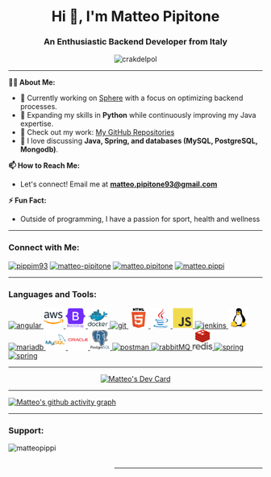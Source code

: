 <h1 align="center">Hi 👋, I'm Matteo Pipitone</h1>
<h3 align="center">An Enthusiastic Backend Developer from Italy</h3>

<p align="center">
  <img src="https://komarev.com/ghpvc/?username=crakdelpol&label=Profile%20views&color=0e75b6&style=flat" alt="crakdelpol" />
</p>

---

**👨‍💻 About Me:**
- 🎯 Currently working on [Sphere](https://www.mdotm.eu/platform) with a focus on optimizing backend processes.
- 🌱 Expanding my skills in **Python** while continuously improving my Java expertise.
- 📂 Check out my work: [My GitHub Repositories](https://github.com/crakdelpol?tab=repositories)
- 📝 I love discussing **Java, Spring, and databases (MySQL, PostgreSQL, Mongodb)**.

**📫 How to Reach Me:**
- Let's connect! Email me at **matteo.pipitone93@gmail.com**

**⚡ Fun Fact:**
- Outside of programming, I have a passion for sport, health and wellness

---

<h3 align="left">Connect with Me:</h3>
<p align="left">
<a href="https://twitter.com/pippim93" target="blank"><img align="center" src="https://raw.githubusercontent.com/rahuldkjain/github-profile-readme-generator/master/src/images/icons/Social/twitter.svg" alt="pippim93" height="30" width="40" /></a>
<a href="https://linkedin.com/in/matteo-pipitone" target="blank"><img align="center" src="https://raw.githubusercontent.com/rahuldkjain/github-profile-readme-generator/master/src/images/icons/Social/linked-in-alt.svg" alt="matteo-pipitone" height="30" width="40" /></a>
<a href="https://fb.com/matteo.pipitone" target="blank"><img align="center" src="https://raw.githubusercontent.com/rahuldkjain/github-profile-readme-generator/master/src/images/icons/Social/facebook.svg" alt="matteo.pipitone" height="30" width="40" /></a>
<a href="https://www.instagram.com/matteo.pippi/" target="blank"><img align="center" src="https://raw.githubusercontent.com/rahuldkjain/github-profile-readme-generator/master/src/images/icons/Social/instagram.svg" alt="matteo.pippi" height="30" width="40" /></a>
</p>

---

<h3 align="left">Languages and Tools:</h3>
<p align="left"> <a href="https://angular.io" target="_blank"> <img src="https://angular.io/assets/images/logos/angular/angular.svg" alt="angular" width="40" height="40"/> </a> <a href="https://aws.amazon.com" target="_blank"> <img src="https://raw.githubusercontent.com/devicons/devicon/master/icons/amazonwebservices/amazonwebservices-original-wordmark.svg" alt="aws" width="40" height="40"/> </a> <a href="https://getbootstrap.com" target="_blank"> <img src="https://raw.githubusercontent.com/devicons/devicon/master/icons/bootstrap/bootstrap-plain-wordmark.svg" alt="bootstrap" width="40" height="40"/> </a> <a href="https://www.docker.com/" target="_blank"> <img src="https://raw.githubusercontent.com/devicons/devicon/master/icons/docker/docker-original-wordmark.svg" alt="docker" width="40" height="40"/> </a> <a href="https://git-scm.com/" target="_blank"> <img src="https://www.vectorlogo.zone/logos/git-scm/git-scm-icon.svg" alt="git" width="40" height="40"/> </a> <a href="https://www.w3.org/html/" target="_blank"> <img src="https://raw.githubusercontent.com/devicons/devicon/master/icons/html5/html5-original-wordmark.svg" alt="html5" width="40" height="40"/> </a> <a href="https://www.java.com" target="_blank"> <img src="https://raw.githubusercontent.com/devicons/devicon/master/icons/java/java-original.svg" alt="java" width="40" height="40"/> </a> <a href="https://developer.mozilla.org/en-US/docs/Web/JavaScript" target="_blank"> <img src="https://raw.githubusercontent.com/devicons/devicon/master/icons/javascript/javascript-original.svg" alt="javascript" width="40" height="40"/> </a> <a href="https://www.jenkins.io" target="_blank"> <img src="https://www.vectorlogo.zone/logos/jenkins/jenkins-icon.svg" alt="jenkins" width="40" height="40"/> </a> <a href="https://www.linux.org/" target="_blank"> <img src="https://raw.githubusercontent.com/devicons/devicon/master/icons/linux/linux-original.svg" alt="linux" width="40" height="40"/> </a> <a href="https://mariadb.org/" target="_blank"> <img src="https://www.vectorlogo.zone/logos/mariadb/mariadb-icon.svg" alt="mariadb" width="40" height="40"/> </a> <a href="https://www.mysql.com/" target="_blank"> <img src="https://raw.githubusercontent.com/devicons/devicon/master/icons/mysql/mysql-original-wordmark.svg" alt="mysql" width="40" height="40"/> </a> <a href="https://www.oracle.com/" target="_blank"> <img src="https://raw.githubusercontent.com/devicons/devicon/master/icons/oracle/oracle-original.svg" alt="oracle" width="40" height="40"/> </a> <a href="https://www.postgresql.org" target="_blank"> <img src="https://raw.githubusercontent.com/devicons/devicon/master/icons/postgresql/postgresql-original-wordmark.svg" alt="postgresql" width="40" height="40"/> </a> <a href="https://postman.com" target="_blank"> <img src="https://www.vectorlogo.zone/logos/getpostman/getpostman-icon.svg" alt="postman" width="40" height="40"/> </a> <a href="https://www.rabbitmq.com" target="_blank"> <img src="https://www.vectorlogo.zone/logos/rabbitmq/rabbitmq-icon.svg" alt="rabbitMQ" width="40" height="40"/> </a> <a href="https://redis.io" target="_blank"> <img src="https://raw.githubusercontent.com/devicons/devicon/master/icons/redis/redis-original-wordmark.svg" alt="redis" width="40" height="40"/> </a> <a href="https://spring.io/" target="_blank"> <img src="https://www.vectorlogo.zone/logos/springio/springio-icon.svg" alt="spring" width="40" height="40"/> </a> 
<a href="https://www.mongodb.com/it-it" target="_blank"> <img src="https://flyclipart.com/thumbs/file-svg-mongodb-clipart-1167977.png" alt="spring" width="40" height="40"/> </a>
</p>

---

<div align="center">
  <a href="https://app.daily.dev/pippi93">
    <img src="https://api.daily.dev/devcards/v2/7wa2Dtf2SFj3FgnKR8DEc.png?r=1xh&type=wide" width="652" alt="Matteo's Dev Card"/>
  </a>
</div>

---

[![Matteo's github activity graph](https://github-readme-activity-graph.vercel.app/graph?username=crakdelpol&theme=github-compact)](https://github.com/ashutosh00710/github-readme-activity-graph)

---

<h3 align="left">Support:</h3>
<p><a href="https://www.buymeacoffee.com/matteopippi"> <img align="left" src="https://cdn.buymeacoffee.com/buttons/v2/default-yellow.png" height="50" width="210" alt="matteopippi" /></a></p><br><br>


---
